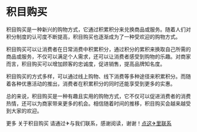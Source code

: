# 积目购买

积目购买是一种新兴的购物方式，它通过积累积分来兑换商品或服务。随着人们对积分制度的认可度不断提高，积目购买也逐渐成为了一种受欢迎的购物方式。

积目购买可以让消费者在日常消费中积累积分，通过积分的累积来换取自己所需的商品或服务，不仅可以满足个人需求，还可以让消费者感受到购物的乐趣。对商家而言，积目购买可以增加顾客的忠诚度，促进销售，提高品牌知名度。

积目购买的方式多样，可以通过线上购物、线下消费等多种途径来积累积分。而随着各种优惠活动的推出，消费者在积累积分的同时还能享受到更多的实惠。

总的来说，积目购买是一种有趣且实用的购物方式，它不仅可以促进消费者的消费热情，还可以为商家带来更多的机会。相信随着时间的推移，积目购买会越来越受到大家的欢迎。

更多 关于积目购买 请通过✈与我们联系，感谢阅读，谢谢！[点这✈里联系](https://ww.k02.cc)